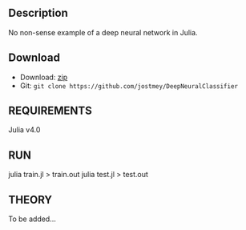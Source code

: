 ## Description

No non-sense example of a deep neural network in Julia.

## Download

* Download: [zip](https://github.com/jostmey/DeepNeuralClassifieer/zipball/master)
* Git: `git clone https://github.com/jostmey/DeepNeuralClassifier`

## REQUIREMENTS

Julia v4.0

## RUN

julia train.jl > train.out
julia test.jl > test.out

## THEORY

To be added...
